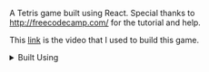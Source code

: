A Tetris game built using React. Special thanks to <http://freecodecamp.com/> for the tutorial and help. 

This [link](https://www.youtube.com/watch?v=ZGOaCxX8HIU&list=LLa_7mPBudThhXUgB9YR-qew&index=7&t=6958s "How to Build Tetris in React - GameDev Tutorial (with React Hooks!)") is the video that I used to build this game.

<details>
  <summary>Built Using</summary>
  <p>React</p>
  <p>Custom Hooks</p>
  <p>Styled Components</p>
</details>